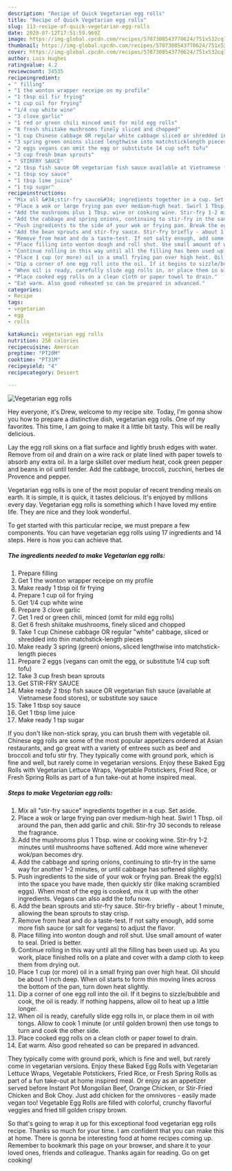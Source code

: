 ```yaml
---
description: "Recipe of Quick Vegetarian egg rolls"
title: "Recipe of Quick Vegetarian egg rolls"
slug: 113-recipe-of-quick-vegetarian-egg-rolls
date: 2020-07-12T17:51:59.969Z
image: https://img-global.cpcdn.com/recipes/5707308543770624/751x532cq70/vegetarian-egg-rolls-recipe-main-photo.jpg
thumbnail: https://img-global.cpcdn.com/recipes/5707308543770624/751x532cq70/vegetarian-egg-rolls-recipe-main-photo.jpg
cover: https://img-global.cpcdn.com/recipes/5707308543770624/751x532cq70/vegetarian-egg-rolls-recipe-main-photo.jpg
author: Lois Hughes
ratingvalue: 4.2
reviewcount: 34535
recipeingredient:
- " filling"
- "1 the wonton wrapper receipe on my profile"
- "1 tbsp oil fir frying"
- "1 cup oil for frying"
- "1/4 cup white wine"
- "3 clove garlic"
- "1 red or green chili minced omit for mild egg rolls"
- "6 fresh shiitake mushrooms finely sliced and chopped"
- "1 cup Chinese cabbage OR regular white cabbage sliced or shredded into thin matchsticklength pieces"
- "3 spring green onions sliced lengthwise into matchsticklength pieces"
- "2 eggs vegans can omit the egg or substitute 14 cup soft tofu"
- "3 cup fresh bean sprouts"
- " STIRFRY SAUCE"
- "2 tbsp fish sauce OR vegetarian fish sauce available at Vietnamese food stores or substitute soy sauce"
- "1 tbsp soy sauce"
- "1 tbsp lime juice"
- "1 tsp sugar"
recipeinstructions:
- "Mix all &#34;stir-fry sauce&#34; ingredients together in a cup. Set aside."
- "Place a wok or large frying pan over medium-high heat. Swirl 1 Tbsp. oil around the pan, then add garlic and chili. Stir-fry 30 seconds to release the fragrance."
- "Add the mushrooms plus 1 Tbsp. wine or cooking wine. Stir-fry 1-2 minutes until mushrooms have softened. Add more wine whenever wok/pan becomes dry."
- "Add the cabbage and spring onions, continuing to stir-fry in the same way for another 1-2 minutes, or until cabbage has softened slightly."
- "Push ingredients to the side of your wok or frying pan. Break the egg(s) into the space you have made, then quickly stir (like making scrambled eggs). When most of the egg is cooked, mix it up with the other ingredients. Vegans can also add the tofu now."
- "Add the bean sprouts and stir-fry sauce. Stir-fry briefly - about 1 minute, allowing the bean sprouts to stay crisp."
- "Remove from heat and do a taste-test. If not salty enough, add some more fish sauce (or salt for vegans) to adjust the flavor."
- "Place filling into wonton dough and roll shut. Use small amount of water to seal. Dried is better."
- "Continue rolling in this way until all the filling has been used up. As you work, place finished rolls on a plate and cover with a damp cloth to keep them from drying out."
- "Place 1 cup (or more) oil in a small frying pan over high heat. Oil should be about 1 inch deep. When oil starts to form thin moving lines across the bottom of the pan, turn down heat slightly."
- "Dip a corner of one egg roll into the oil. If it begins to sizzle/bubble and cook, the oil is ready. If nothing happens, allow oil to heat up a little longer."
- "When oil is ready, carefully slide egg rolls in, or place them in oil with tongs. Allow to cook 1 minute (or until golden brown) then use tongs to turn and cook the other side."
- "Place cooked egg rolls on a clean cloth or paper towel to drain."
- "Eat warm. Also good reheated so can be prepared in advanced."
categories:
- Recipe
tags:
- vegetarian
- egg
- rolls

katakunci: vegetarian egg rolls 
nutrition: 258 calories
recipecuisine: American
preptime: "PT20M"
cooktime: "PT31M"
recipeyield: "4"
recipecategory: Dessert

---
```



![Vegetarian egg rolls](https://img-global.cpcdn.com/recipes/5707308543770624/751x532cq70/vegetarian-egg-rolls-recipe-main-photo.jpg)

Hey everyone, it's Drew, welcome to my recipe site. Today, I'm gonna show you how to prepare a distinctive dish, vegetarian egg rolls. One of my favorites. This time, I am going to make it a little bit tasty. This will be really delicious.

Lay the egg roll skins on a flat surface and lightly brush edges with water. Remove from oil and drain on a wire rack or plate lined with paper towels to absorb any extra oil. In a large skillet over medium heat, cook green pepper and beans in oil until tender. Add the cabbage, broccoli, zucchini, herbes de Provence and pepper.

Vegetarian egg rolls is one of the most popular of recent trending meals on earth. It is simple, it is quick, it tastes delicious. It's enjoyed by millions every day. Vegetarian egg rolls is something which I have loved my entire life. They are nice and they look wonderful.


To get started with this particular recipe, we must prepare a few components. You can have vegetarian egg rolls using 17 ingredients and 14 steps. Here is how you can achieve that.

<!--inarticleads1-->

##### The ingredients needed to make Vegetarian egg rolls:

1. Prepare  filling
1. Get 1 the wonton wrapper receipe on my profile
1. Make ready 1 tbsp oil fir frying
1. Prepare 1 cup oil for frying
1. Get 1/4 cup white wine
1. Prepare 3 clove garlic
1. Get 1 red or green chili, minced (omit for mild egg rolls)
1. Get 6 fresh shiitake mushrooms, finely sliced and chopped
1. Take 1 cup Chinese cabbage OR regular &#34;white&#34; cabbage, sliced or shredded into thin matchstick-length pieces
1. Make ready 3 spring (green) onions, sliced lengthwise into matchstick-length pieces
1. Prepare 2 eggs (vegans can omit the egg, or substitute 1/4 cup soft tofu)
1. Take 3 cup fresh bean sprouts
1. Get  STIR-FRY SAUCE
1. Make ready 2 tbsp fish sauce OR vegetarian fish sauce (available at Vietnamese food stores), or substitute soy sauce
1. Take 1 tbsp soy sauce
1. Get 1 tbsp lime juice
1. Make ready 1 tsp sugar


If you don&#39;t like non-stick spray, you can brush them with vegetable oil. Chinese egg rolls are some of the most popular appetizers ordered at Asian restaurants, and go great with a variety of entrees such as beef and broccoli and tofu stir fry. They typically come with ground pork, which is fine and well, but rarely come in vegetarian versions. Enjoy these Baked Egg Rolls with Vegetarian Lettuce Wraps, Vegetable Potstickers, Fried Rice, or Fresh Spring Rolls as part of a fun take-out at home inspired meal. 

<!--inarticleads2-->

##### Steps to make Vegetarian egg rolls:

1. Mix all &#34;stir-fry sauce&#34; ingredients together in a cup. Set aside.
1. Place a wok or large frying pan over medium-high heat. Swirl 1 Tbsp. oil around the pan, then add garlic and chili. Stir-fry 30 seconds to release the fragrance.
1. Add the mushrooms plus 1 Tbsp. wine or cooking wine. Stir-fry 1-2 minutes until mushrooms have softened. Add more wine whenever wok/pan becomes dry.
1. Add the cabbage and spring onions, continuing to stir-fry in the same way for another 1-2 minutes, or until cabbage has softened slightly.
1. Push ingredients to the side of your wok or frying pan. Break the egg(s) into the space you have made, then quickly stir (like making scrambled eggs). When most of the egg is cooked, mix it up with the other ingredients. Vegans can also add the tofu now.
1. Add the bean sprouts and stir-fry sauce. Stir-fry briefly - about 1 minute, allowing the bean sprouts to stay crisp.
1. Remove from heat and do a taste-test. If not salty enough, add some more fish sauce (or salt for vegans) to adjust the flavor.
1. Place filling into wonton dough and roll shut. Use small amount of water to seal. Dried is better.
1. Continue rolling in this way until all the filling has been used up. As you work, place finished rolls on a plate and cover with a damp cloth to keep them from drying out.
1. Place 1 cup (or more) oil in a small frying pan over high heat. Oil should be about 1 inch deep. When oil starts to form thin moving lines across the bottom of the pan, turn down heat slightly.
1. Dip a corner of one egg roll into the oil. If it begins to sizzle/bubble and cook, the oil is ready. If nothing happens, allow oil to heat up a little longer.
1. When oil is ready, carefully slide egg rolls in, or place them in oil with tongs. Allow to cook 1 minute (or until golden brown) then use tongs to turn and cook the other side.
1. Place cooked egg rolls on a clean cloth or paper towel to drain.
1. Eat warm. Also good reheated so can be prepared in advanced.


They typically come with ground pork, which is fine and well, but rarely come in vegetarian versions. Enjoy these Baked Egg Rolls with Vegetarian Lettuce Wraps, Vegetable Potstickers, Fried Rice, or Fresh Spring Rolls as part of a fun take-out at home inspired meal. Or enjoy as an appetizer served before Instant Pot Mongolian Beef, Orange Chicken, or Stir-Fried Chicken and Bok Choy. Just add chicken for the omnivores - easily made vegan too! Vegetable Egg Rolls are filled with colorful, crunchy flavorful veggies and fried till golden crispy brown. 

So that's going to wrap it up for this exceptional food vegetarian egg rolls recipe. Thanks so much for your time. I am confident that you can make this at home. There is gonna be interesting food at home recipes coming up. Remember to bookmark this page on your browser, and share it to your loved ones, friends and colleague. Thanks again for reading. Go on get cooking!
